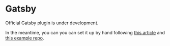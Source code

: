 # Gatsby

Official Gatsby plugin is under development.

In the meantime, you can you can set it up by hand following [this article](https://dev.to/deckstar/gatsby-js-how-to-solve-fouc-when-using-tss-react-and-material-ui-v5-465f) and [this example repo](https://github.com/Deckstar/gatsby-tss-example). &#x20;
